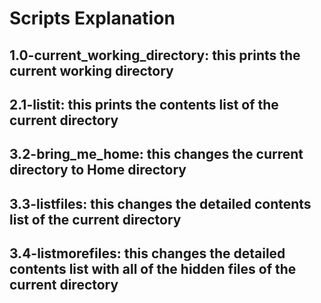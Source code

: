 # Scripts Explanation
## 1.0-current_working_directory: this prints the current working directory
## 2.1-listit: this prints the contents list of the current directory
## 3.2-bring_me_home: this changes the current directory to Home directory
## 3.3-listfiles: this changes the detailed contents list of the current directory
## 3.4-listmorefiles: this changes the detailed contents list with all of the hidden files of the current directory
